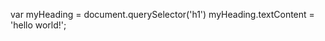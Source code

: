 <sctipt src="scripts/main.js"></script>
var myHeading = document.querySelector('h1')
myHeading.textContent = 'hello world!';
